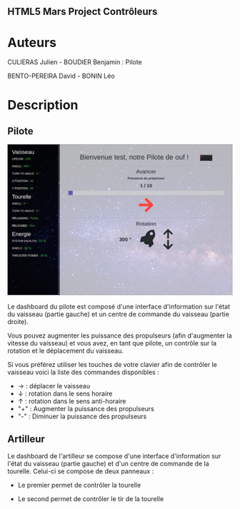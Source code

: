 HTML5 Mars Project Contrôleurs
------------------------------

# Auteurs

CULIERAS Julien - BOUDIER Benjamin : Pilote

BENTO-PEREIRA David - BONIN Léo

# Description

## Pilote

![PilotDashboard](./images/PilotDashboard.png)

Le dashboard du pilote est composé d'une interface d'information sur l'état du vaisseau (partie gauche) et un centre de commande du vaisseau (partie droite).

Vous pouvez augmenter les puissance des propulseurs (afin d'augmenter la vitesse du vaisseau) et vous avez, en tant que pilote, un contrôle sur la rotation et le déplacement du vaisseau.

Si vous préférez utiliser les touches de votre clavier afin de contrôler le vaisseau voici la liste des commandes disponibles :

* → : déplacer le vaisseau
* ↓ : rotation dans le sens horaire
* ↑ : rotation dans le sens anti-horaire
* "+" : Augmenter la puissance des propulseurs
* "-" : Diminuer la puissance des propulseurs

## Artilleur

Le dashboard de l'artilleur se compose d'une interface d'information sur l'état du vaisseau (partie gauche) et d'un centre de commande de la tourelle. Celui-ci se compose de deux panneaux :
- Le premier permet de contrôler la tourelle

- Le second permet de contrôler le tir de la tourelle
